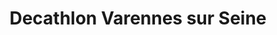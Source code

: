 ---
title: "Decathlon Varennes sur Seine"
url: /varennes-sur-seine/decathlon-varennes-sur-seine/
shop: sports
---